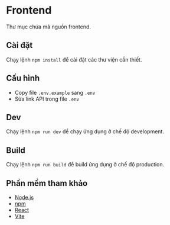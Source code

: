 # Frontend
Thư mục chứa mã nguồn frontend.

## Cài đặt
Chạy lệnh `npm install` để cài đặt các thư viện cần thiết.

## Cấu hình
- Copy file `.env.example` sang `.env`
- Sửa link API trong file `.env`

## Dev
Chạy lệnh `npm run dev` để chạy ứng dụng ở chế độ development.

## Build
Chạy lệnh `npm run build` để build ứng dụng ở chế độ production.

## Phần mềm tham khảo
- [Node.js](https://nodejs.org/)
- [npm](https://www.npmjs.com/)
- [React](https://reactjs.org/)
- [Vite](https://vitejs.dev/)
